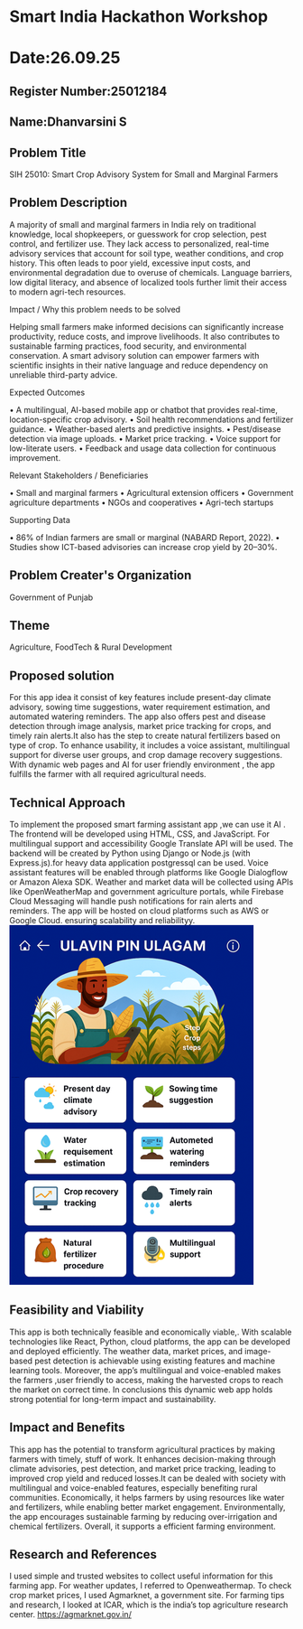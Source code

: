 # Smart India Hackathon Workshop
# Date:26.09.25
## Register Number:25012184
## Name:Dhanvarsini S
## Problem Title
SIH 25010: Smart Crop Advisory System for Small and Marginal Farmers
## Problem Description
A majority of small and marginal farmers in India rely on traditional knowledge, local shopkeepers, or guesswork for crop selection, pest control, and fertilizer use. They lack access to personalized, real-time advisory services that account for soil type, weather conditions, and crop history. This often leads to poor yield, excessive input costs, and environmental degradation due to overuse of chemicals. Language barriers, low digital literacy, and absence of localized tools further limit their access to modern agri-tech resources.

Impact / Why this problem needs to be solved

Helping small farmers make informed decisions can significantly increase productivity, reduce costs, and improve livelihoods. It also contributes to sustainable farming practices, food security, and environmental conservation. A smart advisory solution can empower farmers with scientific insights in their native language and reduce dependency on unreliable third-party advice.

Expected Outcomes

• A multilingual, AI-based mobile app or chatbot that provides real-time, location-specific crop advisory.
• Soil health recommendations and fertilizer guidance.
• Weather-based alerts and predictive insights.
• Pest/disease detection via image uploads.
• Market price tracking.
• Voice support for low-literate users.
• Feedback and usage data collection for continuous improvement.

Relevant Stakeholders / Beneficiaries

• Small and marginal farmers
• Agricultural extension officers
• Government agriculture departments
• NGOs and cooperatives
• Agri-tech startups

Supporting Data

• 86% of Indian farmers are small or marginal (NABARD Report, 2022).
• Studies show ICT-based advisories can increase crop yield by 20–30%.

## Problem Creater's Organization
Government of Punjab

## Theme
Agriculture, FoodTech & Rural Development

## Proposed solution
For this app idea it consist of key features include present-day climate advisory, sowing time suggestions, water requirement estimation, and automated watering reminders. The app also offers pest and disease detection through image analysis, market price tracking for crops, and timely rain alerts.It also has the step to create natural fertilizers based on type of crop. To enhance usability, it includes a voice assistant, multilingual support for diverse user groups, and crop damage recovery suggestions. With dynamic web pages and AI for user friendly environment , the app fulfills the farmer with all required agricultural needs.

## Technical Approach
To implement the proposed smart farming assistant app ,we can use it AI . The frontend will be developed using HTML, CSS, and JavaScript. For multilingual support and accessibility Google Translate API will be used. The backend will be created by Python using  Django or Node.js (with Express.js).for heavy data application postgressql can be used. Voice assistant features will be enabled through platforms like Google Dialogflow or Amazon Alexa SDK. Weather and market data will be collected using APIs like OpenWeatherMap and government agriculture portals, while Firebase Cloud Messaging will handle push notifications for rain alerts and reminders. The app will be hosted on cloud platforms such as AWS or Google Cloud. ensuring scalability and reliabilityy.
![alt text](<Screenshot 2025-09-28 100738.png>)

## Feasibility and Viability
This app is both technically feasible and economically viable,. With scalable technologies like React, Python, cloud platforms, the app can be developed and deployed efficiently. The weather data, market prices, and image-based pest detection is achievable using existing features  and machine learning tools. Moreover, the app’s multilingual and voice-enabled makes the farmers ,user friendly to access, making the harvested crops to reach the market on correct time. In conclusions this dynamic web app holds strong potential for long-term impact and sustainability.

## Impact and Benefits
This app has the potential to transform agricultural practices by making farmers with timely, stuff of work. It enhances decision-making through climate advisories, pest detection, and market price tracking, leading to improved crop yield and reduced losses.It can be dealed with society with multilingual and voice-enabled features, especially benefiting rural communities. Economically, it helps farmers by using resources like water and fertilizers, while enabling better market engagement. Environmentally, the app encourages sustainable farming by reducing over-irrigation and chemical fertilizers. Overall, it supports a  efficient farming environment.

## Research and References
I used simple and trusted websites to collect useful information for this farming app. For weather updates, I referred to Openweathermap. To check crop market prices, I used Agmarknet, a government site. For farming tips and research, I looked at ICAR, which is the india’s top agriculture research center. 
https://agmarknet.gov.in/
